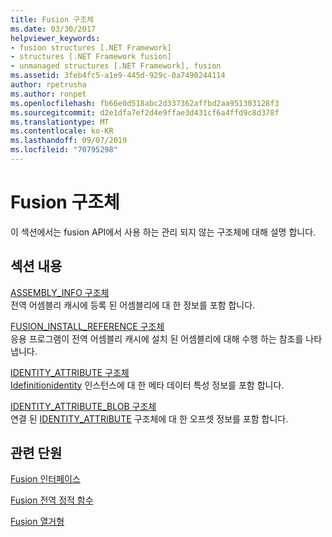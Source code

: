```yaml
---
title: Fusion 구조체
ms.date: 03/30/2017
helpviewer_keywords:
- fusion structures [.NET Framework]
- structures [.NET Framework fusion]
- unmanaged structures [.NET Framework], fusion
ms.assetid: 3feb4fc5-a1e9-445d-929c-0a7490244114
author: rpetrusha
ms.author: ronpet
ms.openlocfilehash: fb66e0d518abc2d337362affbd2aa951303128f3
ms.sourcegitcommit: d2e1dfa7ef2d4e9ffae3d431cf6a4ffd9c8d378f
ms.translationtype: MT
ms.contentlocale: ko-KR
ms.lasthandoff: 09/07/2019
ms.locfileid: "70795298"
---
```

# <a name="fusion-structures"></a>Fusion 구조체
이 섹션에서는 fusion API에서 사용 하는 관리 되지 않는 구조체에 대해 설명 합니다.  
  
## <a name="in-this-section"></a>섹션 내용  
 [ASSEMBLY_INFO 구조체](assembly-info-structure.md)  
 전역 어셈블리 캐시에 등록 된 어셈블리에 대 한 정보를 포함 합니다.  
  
 [FUSION_INSTALL_REFERENCE 구조체](fusion-install-reference-structure.md)  
 응용 프로그램이 전역 어셈블리 캐시에 설치 된 어셈블리에 대해 수행 하는 참조를 나타냅니다.  
  
 [IDENTITY_ATTRIBUTE 구조체](identity-attribute-structure.md)  
 [Idefinitionidentity](idefinitionidentity-interface.md) 인스턴스에 대 한 메타 데이터 특성 정보를 포함 합니다.  
  
 [IDENTITY_ATTRIBUTE_BLOB 구조체](identity-attribute-blob-structure.md)  
 연결 된 [IDENTITY_ATTRIBUTE](identity-attribute-structure.md) 구조체에 대 한 오프셋 정보를 포함 합니다.  
  
## <a name="related-sections"></a>관련 단원  
 [Fusion 인터페이스](fusion-interfaces.md)  
  
 [Fusion 전역 정적 함수](fusion-global-static-functions.md)  
  
 [Fusion 열거형](fusion-enumerations.md)
